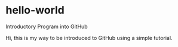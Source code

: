 # hello-world
Introductory Program into GitHub

Hi, this is my way to be introduced to GitHub using a simple tutorial.
